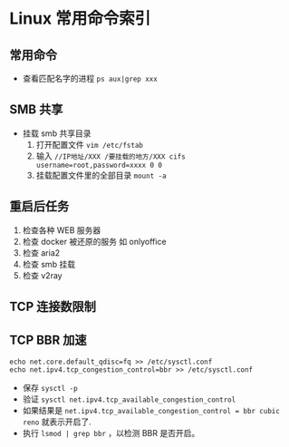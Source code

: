 # Linux 常用命令索引

## 常用命令

- 查看匹配名字的进程 `ps aux|grep xxx`

## SMB 共享

- 挂载 smb 共享目录
  1. 打开配置文件 `vim /etc/fstab`
  2. 输入 `//IP地址/XXX /要挂载的地方/XXX cifs username=root,password=xxxx 0 0`
  3. 挂载配置文件里的全部目录 `mount -a`

## 重启后任务

1. 检查各种 WEB 服务器
2. 检查 docker 被还原的服务 如 onlyoffice
3. 检查 aria2
4. 检查 smb 挂载
5. 检查 v2ray

## TCP 连接数限制

## TCP BBR 加速

```
echo net.core.default_qdisc=fq >> /etc/sysctl.conf
echo net.ipv4.tcp_congestion_control=bbr >> /etc/sysctl.conf
```

- 保存 `sysctl -p`
- 验证 `sysctl net.ipv4.tcp_available_congestion_control`
- 如果结果是 `net.ipv4.tcp_available_congestion_control = bbr cubic reno` 就表示开启了.
- 执行 `lsmod | grep bbr` ，以检测 BBR 是否开启。

